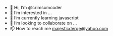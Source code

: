 - 👋 Hi, I’m @crimsomcoder
- 👀 I’m interested in ...
- 🌱 I’m currently learning javascript
- 💞️ I’m looking to collaborate on ...
- 📫 How to reach me majesticderge@yahoo.com

<!---
crimsomcoder/crimsomcoder is a ✨ special ✨ repository because its `README.md` (this file) appears on your GitHub profile.
You can click the Preview link to take a look at your changes.
--->
